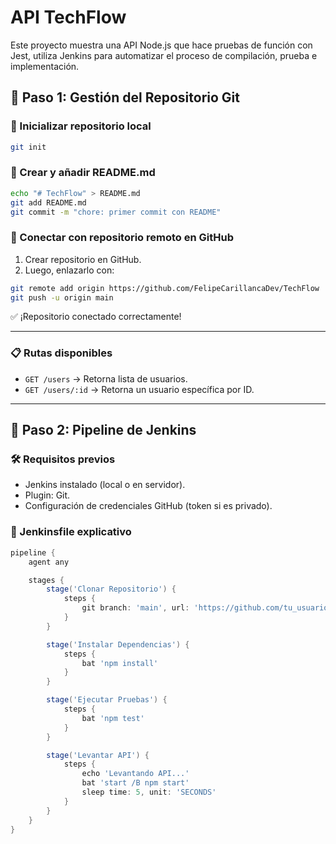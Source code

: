 # API TechFlow

Este proyecto muestra una API Node.js que hace pruebas de función con Jest, utiliza Jenkins para automatizar el proceso de compilación, prueba e implementación.

## 🧱 Paso 1: Gestión del Repositorio Git

### 🧩 Inicializar repositorio local
```bash
git init
```

### 🧩 Crear y añadir README.md
```bash
echo "# TechFlow" > README.md
git add README.md
git commit -m "chore: primer commit con README"
```

### 🔗 Conectar con repositorio remoto en GitHub
1. Crear repositorio en GitHub.
2. Luego, enlazarlo con:
```bash
git remote add origin https://github.com/FelipeCarillancaDev/TechFlow
git push -u origin main
```

✅ ¡Repositorio conectado correctamente!

---
### 📋 Rutas disponibles
- `GET /users` → Retorna lista de usuarios.
- `GET /users/:id` → Retorna un usuario específica por ID.

---

## 🔄 Paso 2: Pipeline de Jenkins

### 🛠️ Requisitos previos
- Jenkins instalado (local o en servidor).
- Plugin: Git.
- Configuración de credenciales GitHub (token si es privado).

### 📁 Jenkinsfile explicativo
```groovy
pipeline {
    agent any

    stages {
        stage('Clonar Repositorio') {
            steps {
                git branch: 'main', url: 'https://github.com/tu_usuario/tu_repositorio.git'
            }
        }

        stage('Instalar Dependencias') {
            steps {
                bat 'npm install'
            }
        }

        stage('Ejecutar Pruebas') {
            steps {
                bat 'npm test'
            }
        }

        stage('Levantar API') {
            steps {
                echo 'Levantando API...'
                bat 'start /B npm start'
                sleep time: 5, unit: 'SECONDS'
            }
        }
    }
}
```
